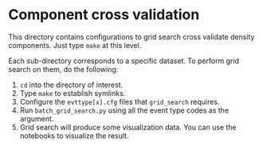 Component cross validation
===

This directory contains configurations to grid search cross validate density components. Just type `make` at this level. 

Each sub-directory corresponds to a specific dataset. To perform grid search on them, do the following:

1. `cd` into the directory of interest. 
2. Type `make` to establish symlinks.
3. Configure the `evttype[x].cfg` files that `grid_search` requires.
4. Run `batch_grid_search.py` using all the event type codes as the argument. 
5. Grid search will produce some visualization data. You can use the notebooks to visualize the result. 
